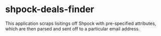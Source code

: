 # shpock-deals-finder
 This application scraps lisitings off Shpock with pre-specified attributes, which are then parsed and sent off to a particular email address.
